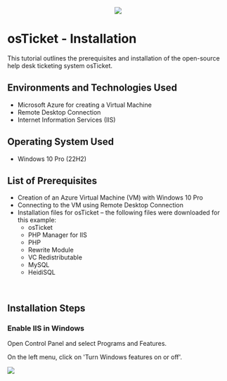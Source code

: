 <p align="center">
<img src="https://github.com/darrylbartlett/configure-ad/assets/159499839/0ef3d6a9-abb7-490b-aab1-b19002987fd4"/>
</p>

<h1>osTicket - Installation</h1>
This tutorial outlines the prerequisites and installation of the open-source help desk ticketing system osTicket.<br />


<h2>Environments and Technologies Used</h2>

- Microsoft Azure for creating a Virtual Machine
- Remote Desktop Connection
- Internet Information Services (IIS)

<h2>Operating System Used</h2>

- Windows 10 Pro (22H2)

<h2>List of Prerequisites</h2>

- Creation of an Azure Virtual Machine (VM) with Windows 10 Pro
- Connecting to the VM using Remote Desktop Connection
- Installation files for osTicket – the following files were downloaded for this example:
  - osTicket
  - PHP Manager for IIS
  - PHP
  - Rewrite Module
  - VC Redistributable
  - MySQL
  - HeidiSQL
<br />

<h2>Installation Steps</h2>

<h3>Enable IIS in Windows</h3>
<p>Open Control Panel and select Programs and Features.</p>
<p>On the left menu, click on 'Turn Windows features on or off'.</p>
<p>
<img src="https://github.com/darrylbartlett/osticket-install/assets/159499839/7b71ffbb-56be-42d4-8c11-8a44279a625e"/>
</p>
<br />
